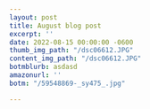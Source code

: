 ```yaml
---
layout: post
title: August blog post
excerpt: ''
date: 2022-08-15 00:00:00 -0600
thumb_img_path: "/dsc06612.JPG"
content_img_path: "/dsc06612.JPG"
botmblurb: asdasd
amazonurl: ''
botm: "/59548869-_sy475_.jpg"

---
```

